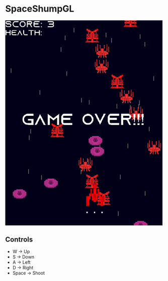 # SpaceShumpGL
<img src="spaceShumpDemoImg.PNG" width = "500"></img>
## Controls
- W -> Up
- S -> Down
- A -> Left
- D -> Right
- Space -> Shoot
